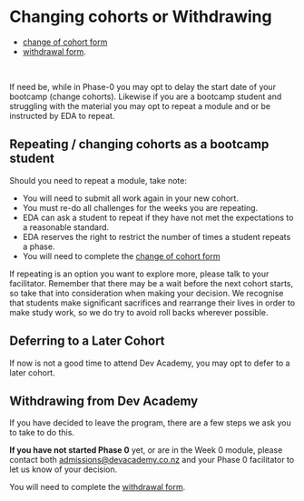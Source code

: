 # Changing cohorts or Withdrawing

- [change of cohort form](http://goo.gl/forms/WHZK8bbvlK)
- [withdrawal form](http://goo.gl/forms/heEV7aH0zh).

<br>

If need be, while in Phase-0 you may opt to delay the start date of your bootcamp (change cohorts).
Likewise if you are a bootcamp student and struggling with the material you may opt to repeat a module and or be instructed by EDA to repeat.

## Repeating / changing cohorts as a bootcamp student
Should you need to repeat a module, take note:

* You will need to submit all work again in your new cohort.
* You must re-do all challenges for the weeks you are repeating.
* EDA can ask a student to repeat if they have not met the expectations to a reasonable standard.
* EDA reserves the right to restrict the number of times a student repeats a phase.
* You will need to complete the [change of cohort form](http://goo.gl/forms/WHZK8bbvlK)

If repeating is an option you want to explore more, please talk to your facilitator. Remember that there may be a wait before the next cohort starts, so take that into consideration when making your decision. We recognise that students make significant sacrifices and rearrange their lives in order to make study work, so we do try to avoid roll backs wherever possible.


## Deferring to a Later Cohort

If now is not a good time to attend Dev Academy, you may opt to defer to a later cohort.


## Withdrawing from Dev Academy

If you have decided to leave the program, there are a few steps we ask you to take to do this.

**If you have not started Phase 0** yet, or are in the Week 0 module, please contact both
<admissions@devacademy.co.nz> and your Phase 0 facilitator to let us know of your decision.

You will need to complete the [withdrawal form](http://goo.gl/forms/heEV7aH0zh).


